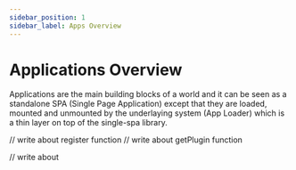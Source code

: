 ```yaml
---
sidebar_position: 1
sidebar_label: Apps Overview
---
```


# Applications Overview

Applications are the main building blocks of a world and it can be seen as a standalone SPA (Single Page Application) except that they are loaded, mounted and unmounted by the underlaying system (App Loader) which is a thin layer on top of the single-spa library.

// write about register function
// write about getPlugin function

// write about
